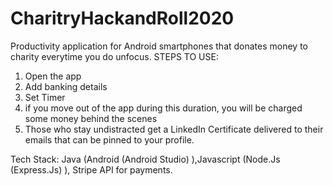 # CharitryHackandRoll2020

Productivity application for Android smartphones that donates money to charity everytime you do unfocus. 
STEPS TO USE:
1) Open the app
2) Add banking details
3) Set Timer
4) if you move out of the app during this duration, you will be charged some money behind the scenes
5) Those who stay undistracted get a LinkedIn Certificate delivered to their emails that can be pinned to your profile.

Tech Stack: Java (Android (Android Studio) ),Javascript (Node.Js (Express.Js) ), Stripe API for payments. 
